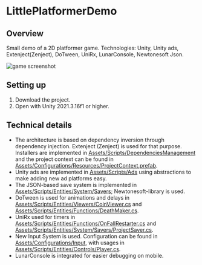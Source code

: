 # LittlePlatformerDemo
## Overview
Small demo of a 2D platformer game. Technologies: Unity, Unity ads, Extenject(Zenject), DoTween, UniRx, LunarConsole, Newtonesoft Json.

![game screenshot](https://github.com/IcticStep/LittlePlatformerDemo/assets/59373161/6bbd3118-2142-442e-b933-be2d702f9dbe)


## Setting up
1. Download the project.
2. Open with Unity 2021.3.16f1 or higher.

## Technical details
- The architecture is based on dependency inversion through dependency injection. Extenject (Zenject) is used for that purpose. Installers are implemented in  [Assets/Scripts/DependenciesManagement](Assets/Scripts/DependenciesManagement) and the project context can be found in [Assets/Configurations/Resources/ProjectContext.prefab](Assets/Configurations/Resources/ProjectContext.prefab).
- Unity ads are implemented in [Assets/Scripts/Ads](Assets/Scripts/Ads) using abstractions to make adding new ad platforms easy.
- The JSON-based save system is implemented in [Assets/Scripts/Entities/System/Savers](Assets/Scripts/Entities/System/Savers); Newtonesoft-library is used.
- DoTween is used for animations and delays in [Assets/Scripts/Entities/Viewers/CoinViewer.cs](Assets/Scripts/Entities/Viewers/CoinViewer.cs) and [Assets/Scripts/Entities/Functions/DeathMaker.cs](Assets/Scripts/Entities/Functions/DeathMaker.cs).
- UniRx used for timers in [Assets/Scripts/Entities/Functions/OnFallRestarter.cs](Assets/Scripts/Entities/Functions/OnFallRestarter.cs) and [Assets/Scripts/Entities/System/Savers/ProjectSaver.cs](Assets/Scripts/Entities/System/Savers/ProjectSaver.cs).
- New Input System is used. Configuration can be found in [Assets/Configurations/Input](Assets/Configurations/Input), with usages in  [Assets/Scripts/Entities/Controls/Player.cs](Assets/Scripts/Entities/Controls/Player.cs).
- LunarConsole is integrated for easier debugging on mobile.
